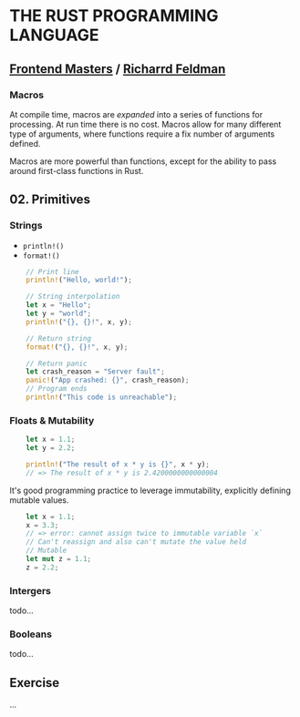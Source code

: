 # THE RUST PROGRAMMING LANGUAGE

## [Frontend Masters](https://frontendmasters.com/courses/rust/) / [Richarrd Feldman](https://frontendmasters.com/teachers/richard-feldman/)

### Macros

At compile time, macros are _expanded_ into a series of functions for processing. At run time there is no cost.
Macros allow for many different type of arguments, where functions require a fix number of arguments defined.

Macros are more powerful than functions, except for the ability to pass around first-class functions in Rust.

## 02. Primitives

### Strings

- `println!()`
- `format!()`

```rust
    // Print line
    println!("Hello, world!");

    // String interpolation
    let x = "Hello";
    let y = "world";
    println!("{}, {}!", x, y);

    // Return string
    format!("{}, {}!", x, y);

    // Return panic
    let crash_reason = "Server fault";
    panic!("App crashed: {}", crash_reason);
    // Program ends
    println!("This code is unreachable");
```

### Floats & Mutability

```rust
    let x = 1.1;
    let y = 2.2;

    println!("The result of x * y is {}", x * y);
    // => The result of x * y is 2.4200000000000004
```

It's good programming practice to leverage immutability, explicitly defining mutable values.

```rust
    let x = 1.1;
    x = 3.3;
    // => error: cannot assign twice to immutable variable `x`
    // Can't reassign and also can't mutate the value held
    // Mutable
    let mut z = 1.1;
    z = 2.2;
```

### Intergers

todo...

### Booleans

todo...

## Exercise

...
